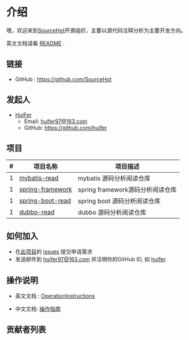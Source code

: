 # 介绍

嘿，欢迎来到[SourceHot](https://github.com/SourceHot)开源组织，主要以源代码注释分析为主要开发方向。

英文文档请看 [README](README.md) .

## 链接
- GitHub : https://github.com/SourceHot


## 发起人

- [HuiFer](https://github.com/huifer)
  - Email: huifer97@163.com
  - GitHub: https://github.com/huifer



## 项目

| # | 项目名称 | 项目描述 |
|---|---|---|
| 1    | [mybatis-read](https://github.com/SourceHot/mybatis-read) | mybatis 源码分析阅读仓库 |
| 1    | [spring-framework](https://github.com/SourceHot/spring-framework-read) | spring framework源码分析阅读仓库 |
| 1    | [spring-boot-read](https://github.com/SourceHot/spring-boot-read) | spring boot 源码分析阅读仓库 |
| 1    | [dubbo-read](https://github.com/SourceHot/dubbo-read)  | dubbo 源码分析阅读仓库 |

## 如何加入

- 在[此项目](https://github.com/SourceHot/sourcehot.github.io)的 [issues](https://github.com/SourceHot/sourcehot.github.io/issues/1) 提交申请需求
- 发送邮件到 [huifer97@163.com](huifer97@163.com) 并注明你的GitHub ID, 如 [huifer](https://github.com/huifer).

## 操作说明

- 英文文档 : [OperationInstructions](OperationInstructions.md)

- 中文文档: [操作指南](OperationInstructions_CN.md)

## 贡献者列表